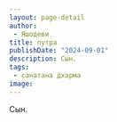 ```yaml
---
layout: page-detail
author:
 - Яшодеви
title: путра
publishDate: "2024-09-01"
description: Сын.
tags:
 - санатана дхарма
image: 
---
```


Сын.

